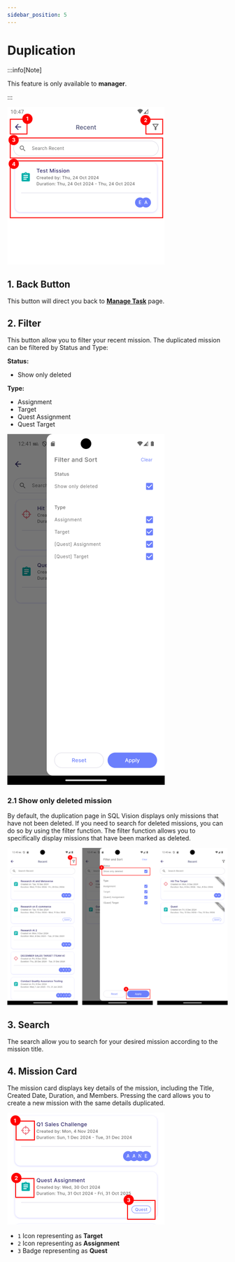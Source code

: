 ```yaml
---
sidebar_position: 5
---
```


# Duplication

:::info[Note]

This feature is only available to **manager**.

:::

![duplication](../../../../static/img/integration/vision/mi_creation/d-1.png)

## 1. **Back Button**

This button will direct you back to [**Manage Task**](../task.md) page.

## 2. **Filter**

This button allow you to filter your recent mission. The duplicated mission can be filtered by Status and Type:

**Status:**
- Show only deleted

**Type:**
- Assignment 
- Target  
- Quest Assignment 
- Quest Target  

![duplication filter](../../../../static/img/integration/vision/mi_creation/d-2.png)

### 2.1 Show only deleted mission

By default, the duplication page in SQL Vision displays only missions that have not been deleted. If you need to search for deleted missions, you can do so by using the filter function. The filter function allows you to specifically display missions that have been marked as deleted.

![duplication show only deleted](../../../../static/img/integration/vision/mi_creation/d-2.1.png)

## 3. **Search**

The search allow you to search for your desired mission according to the mission title.

## 4. **Mission Card**

The mission card displays key details of the mission, including the Title, Created Date, Duration, and Members. Pressing the card allows you to create a new mission with the same details duplicated.

![duplication mission card](../../../../static/img/integration/vision/mi_creation/d-3.png)

- `1` Icon representing as **Target**
- `2` Icon representing as **Assignment**
- `3` Badge representing as **Quest**
